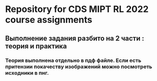 # Repository for CDS MIPT RL 2022 course assignments
## Выполнение задания разбито на 2 части : теория и практика
### Теория выполнена отдельно  в пдф файле. Если есть притензии покачеству изображений можно посмотреть исходники в пнг.
